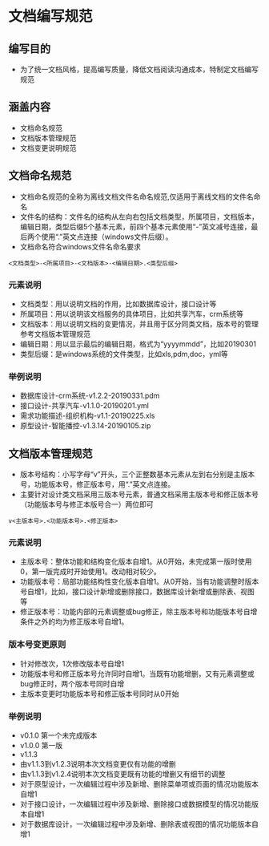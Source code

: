 # 文档编写规范
## 编写目的
- 为了统一文档风格，提高编写质量，降低文档阅读沟通成本，特制定文档编写规范

## 涵盖内容
- 文档命名规范
- 文档版本管理规范
- 文档变更说明规范

## 文档命名规范
- 文档命名规范的全称为离线文档文件名命名规范,仅适用于离线文档的文件名命名
- 文件名的结构：文件名的结构从左向右包括文档类型，所属项目，文档版本，编辑日期，类型后缀5个基本元素，前四个基本元素使用“-”英文减号连接，最后两个使用“.”英文点连接（windows文件后缀）。
- 文档命名符合windows文件名命名要求
```
<文档类型>-<所属项目>-<文档版本>-<编辑日期>.<类型后缀>
```
### 元素说明
- 文档类型：用以说明文档的作用，比如数据库设计，接口设计等
- 所属项目：用以说明该文档服务的具体项目，比如共享汽车，crm系统等
- 文档版本：用以说明文档的变更情况，并且用于区分同类文档，版本号的管理参考文档版本管理规范
- 编辑日期：用以显示最后的编辑日期，格式为“yyyymmdd”，比如20190301
- 类型后缀：是windows系统的文件类型，比如xls,pdm,doc，yml等
### 举例说明
- 数据库设计-crm系统-v1.2.2-20190331.pdm
- 接口设计-共享汽车-v1.1.0-20190201.yml
- 需求功能描述-组织机构-v1.1-20190225.xls
- 原型设计-智能播控-v1.3.14-20190105.zip

## 文档版本管理规范
- 版本号结构：小写字母“v”开头，三个正整数基本元素从左到右分别是主版本号，功能版本号，修正版本号，用“.”英文点连接。
- 主要针对设计类文档采用三版本号元素，普通文档采用主版本号和修正版本号（功能版本号与修正本版号合一）两位即可
```
v<主版本号>.<功能版本号>.<修正版本>
```
### 元素说明
- 主版本号：整体功能和结构变化版本自增1。从0开始，未完成第一版时使用0，第一版完成时开始使用1。改动相对较少。
- 功能版本号：局部功能结构性变化版本自增1。从0开始，当有功能调整时版本号自增1，比如，接口设计新增或删除接口，数据库设计新增或删除表、视图等
- 修正版本号：功能内部的元素调整或bug修正，除主版本号和功能版本号自增条件之外的均为修正版本号自增1。
### 版本号变更原则
- 针对修改次，1次修改版本号自增1
- 功能版本号和修正版本号允许同时自增1。当既有功能增删，又有元素调整或bug修正时，两个版本号同时自增
- 主版本变更时功能版本号和修正版本号同时从0开始
### 举例说明
- v0.1.0 第一个未完成版本
- v1.0.0 第一版
- v1.1.3
- 由v1.1.3到v1.2.3说明本次文档变更仅有功能的增删
- 由v1.1.3到v1.2.4说明本次文档变更既有功能的增删又有细节的调整
- 对于原型设计，一次编辑过程中涉及新增、删除菜单项或页面的情况功能版本自增1
- 对于接口设计，一次编辑过程中涉及新增、删除接口或数据模型的情况功能版本自增1
- 对于数据库设计，一次编辑过程中涉及新增、删除表或视图的情况功能版本自增1
